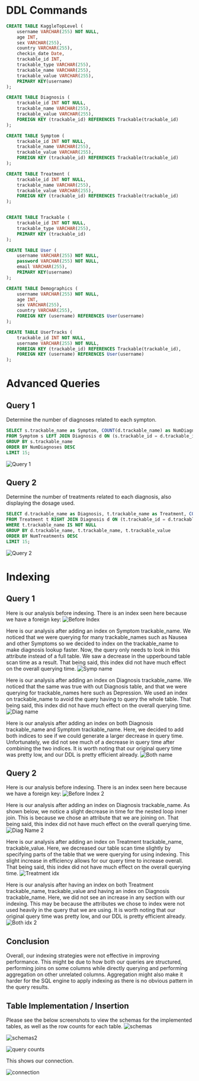 # DDL Commands
```SQL
CREATE TABLE KaggleTopLevel (
    username VARCHAR(255) NOT NULL,
    age INT,
    sex VARCHAR(255),
    country VARCHAR(255),
    checkin_date Date,
    trackable_id INT,
    trackable_type VARCHAR(255),
    trackable_name VARCHAR(255),
    trackable_value VARCHAR(255),
    PRIMARY KEY(username)
);

CREATE TABLE Diagnosis (
    trackable_id INT NOT NULL,
    trackable_name VARCHAR(255),
    trackable_value VARCHAR(255),
    FOREIGN KEY (trackable_id) REFERENCES Trackable(trackable_id)
);

CREATE TABLE Symptom (
    trackable_id INT NOT NULL,
    trackable_name VARCHAR(255),
    trackable_value VARCHAR(255),
    FOREIGN KEY (trackable_id) REFERENCES Trackable(trackable_id)
);

CREATE TABLE Treatment (
    trackable_id INT NOT NULL,
    trackable_name VARCHAR(255),
    trackable_value VARCHAR(255),
    FOREIGN KEY (trackable_id) REFERENCES Trackable(trackable_id)
);


CREATE TABLE Trackable (
    trackable_id INT NOT NULL,
    trackable_type VARCHAR(255),
    PRIMARY KEY (trackable_id)
);

CREATE TABLE User (
    username VARCHAR(255) NOT NULL,
    password VARCHAR(255) NOT NULL,
    email VARCHAR(255),
    PRIMARY KEY(username)
);

CREATE TABLE Demographics (
    username VARCHAR(255) NOT NULL,
    age INT,
    sex VARCHAR(255),
    country VARCHAR(255),
    FOREIGN KEY (username) REFERENCES User(username)
);

CREATE TABLE UserTracks (
    trackable_id INT NOT NULL,
    username VARCHAR(255) NOT NULL,
    FOREIGN KEY (trackable_id) REFERENCES Trackable(trackable_id),
    FOREIGN KEY (username) REFERENCES User(username)
);
```

# Advanced Queries
## Query 1
Determine the number of diagnoses related to each sympton.
```SQL
SELECT s.trackable_name as Symptom, COUNT(d.trackable_name) as NumDiagnoses
FROM Symptom s LEFT JOIN Diagnosis d ON (s.trackable_id = d.trackable_id)
GROUP BY s.trackable_name
ORDER BY NumDiagnoses DESC
LIMIT 15;
```
![Query 1](images/query1.png)

## Query 2
Determine the number of treatments related to each diagnosis, also displaying the dosage used.
```SQL
SELECT d.trackable_name as Diagnosis, t.trackable_name as Treatment, COUNT(t.trackable_name) as NumTreatments, t.trackable_value as Dosage
FROM Treatment t RIGHT JOIN Diagnosis d ON (t.trackable_id = d.trackable_id)
WHERE t.trackable_name IS NOT NULL
GROUP BY d.trackable_name, t.trackable_name, t.trackable_value
ORDER BY NumTreatments DESC
LIMIT 15;
```
![Query 2](images/query2.png)

# Indexing
## Query 1
Here is our analysis before indexing. There is an index seen here because we have a foreign key:
![Before Index](images/beforeidx.png)

Here is our analysis after adding an index on Symptom trackable_name. We noticed that we were querying for many trackable_names such as Nausea and other Symptoms so we decided to index on the trackable_name to make diagnosis lookup faster. Now, the query only needs to look in this attribute instead of a full table. We saw a decrease in the upperbound table scan time as a result. That being said, this index did not have much effect on the overall querying time. 
![Symp name](images/query1index1.png)

Here is our analysis after adding an index on Diagnosis trackable_name. We noticed that the same was true with out Diagnosis table, and that we were querying for trackable_names here such as Depression. We used an index on trackable_name to avoid the query having to query the whole table. That being said, this index did not have much effect on the overall querying time. 
![Diag name](images/query1index2.png)

Here is our analysis after adding an index on both Diagnosis trackable_name and Symptom trackable_name. Here, we decided to add both indices to see if we could generate a larger decrease in query time. Unfortunately, we did not see much of a decrease in query time after combining the two indices. It is worth noting that our original query time was pretty low, and our DDL is pretty efficient already. 
![Both name](images/query1index3.png)

## Query 2
Here is our analysis before indexing. There is an index seen here because we have a foreign key:
![Before Index 2](images/query2beforeindex.png)

Here is our analysis after adding an index on Diagnosis trackable_name. As shown below, we notice a slight decrease in time for the nested loop inner join. This is because we chose an attribute that we are joining on. That being said, this index did not have much effect on the overall querying time. 
![Diag Name 2](images/query2index1.png)

Here is our analysis after adding an index on Treatment trackable_name, trackable_value. Here, we decreased our table scan time slightly by specifying parts of the table that we were querying for using indexing. This slight increase in efficiency allows for our query time to increase overall. That being said, this index did not have much effect on the overall querying time. 
![Treatment idx](images/query2index2.png)

Here is our analysis after having an index on both Treatment trackable_name, trackable_value and having an index on Diagnosis trackable_name. Here, we did not see an increase in any section with our indexing. This may be because the attributes we chose to index were not used heavily in the query that we are using. It is worth noting that our original query time was pretty low, and our DDL is pretty efficient already. 
![Both idx 2](images/query2index3.png)

## Conclusion
Overall, our indexing strategies were not effective in improving performance. This might be due to how both our queries are structured, performing joins on some columns while directly querying and performing aggregation on other unrelated columns. Aggregation might also make it harder for the SQL engine to apply indexing as there is no obvious pattern in the query results.



## Table Implementation / Insertion
Please see the below screenshots to view the schemas for the implemented tables, as well as the row counts for each table. 
![schemas](images/schemas.PNG)

![schemas2](images/schemas2.png)



![query counts](images/count_queries.PNG)

This shows our connection.

![connection](images/connection.PNG)
